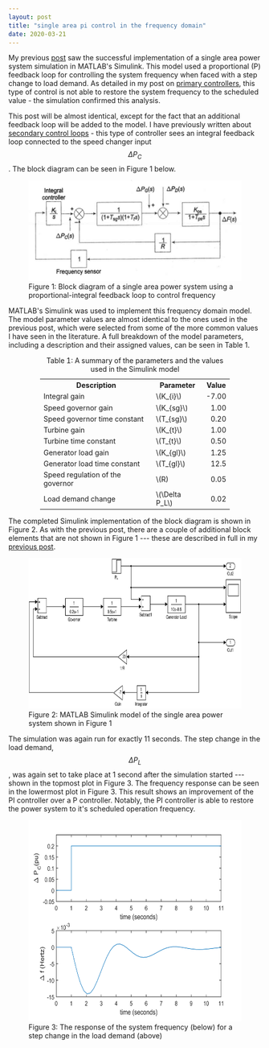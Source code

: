 ```yaml
---
layout: post
title: "single area pi control in the frequency domain"
date: 2020-03-21
---
```


My previous [post](https://skreynolds.github.io/blog/2020/03/19/single-area-p-control-frequency-domain) saw the successful implementation of a single area power system simulation in MATLAB's Simulink. This model used a proportional (P) feedback loop for controlling the system frequency when faced with a step change to load demand. As detailed in my post on [primary controllers](https://skreynolds.github.io/blog/2020/03/12/primary-control), this type of control is not able to restore the system frequency to the scheduled value - the simulation confirmed this analysis. 

This post will be almost identical, except for the fact that an additional feedback loop will be added to the model. I have previously written about [secondary control loops](https://skreynolds.github.io/blog/2020/03/15/secondary-control) - this type of controller sees an integral feedback loop connected to the speed changer input $$\Delta P_C$$. The block diagram can be seen in Figure 1 below.

<figure>
	<img src="/assets/single_area_pi_control.png" alt="Governor" height="200" class="center">
	<figcaption>Figure 1: Block diagram of a single area power system using a proportional-integral feedback loop to control frequency</figcaption>
</figure>

MATLAB's Simulink was used to implement this frequency domain model. The model parameter values are almost identical to the ones used in the previous post, which were selected from some of the more common values I have seen in the literature. A full breakdown of the model parameters, including a description and their assigned values, can be seen in Table 1. 

<center>
<table style="width: 75%">
	<caption>Table 1: A summary of the parameters and the values used in the Simulink model</caption>
	<tr><th>Description</th>						<th>Parameter</th>			<th style="text-align: center;">Value</th></tr>
	<tr><td>Integral gain</td>						<td>\(K_{i}\)</td>			<td style="text-align: right;">-7.00</td></tr>
	<tr><td>Speed governor gain</td>				<td>\(K_{sg}\)</td>			<td style="text-align: right;">1.00</td></tr>
	<tr><td>Speed governor time constant</td>		<td>\(T_{sg}\)</td>			<td style="text-align: right;">0.20</td></tr>
	<tr><td>Turbine gain</td>						<td>\(K_{t}\)</td>			<td style="text-align: right;">1.00</td></tr>
	<tr><td>Turbine time constant</td>				<td>\(T_{t}\)</td>			<td style="text-align: right;">0.50</td></tr>
	<tr><td>Generator load gain</td>				<td>\(K_{gl}\)</td>			<td style="text-align: right;">1.25</td></tr>
	<tr><td>Generator load time constant</td>		<td>\(T_{gl}\)</td>			<td style="text-align: right;">12.5</td></tr>
	<tr><td>Speed regulation of the governor</td>	<td>\(R)</td>				<td style="text-align: right;">0.05</td></tr>
	<tr><td>Load demand change</td>					<td>\(\Delta P_L\)</td>		<td style="text-align: right;">0.02</td></tr>
</table>
</center>

The completed Simulink implementation of the block diagram is shown in Figure 2. As with the previous post, there are a couple of additional block elements that are not shown in Figure 1 --- these are described in full in my [previous post](https://skreynolds.github.io/blog/2020/03/19/single-area-p-control-frequency-domain).

<figure>
	<img src="/assets/single_area_model_PI_control.svg" alt="Governor" height="300" class="center">
	<figcaption>Figure 2: MATLAB Simulink model of the single area power system shown in Figure 1</figcaption>
</figure>

The simulation was again run for exactly 11 seconds. The step change in the load demand, $$\Delta P_L$$, was again set to take place at 1 second after the simulation started --- shown in the topmost plot in Figure 3. The frequency response can be seen in the lowermost plot in Figure 3. This result shows an improvement of the PI controller over a P controller. Notably, the PI controller is able to restore the power system to it's scheduled operation frequency.

<figure>
	<img src="/assets/single_area_pi_control_plot.svg" alt="Governor" height="400" class="center">
	<figcaption>Figure 3: The response of the system frequency (below) for a step change in the load demand (above)</figcaption>
</figure>

